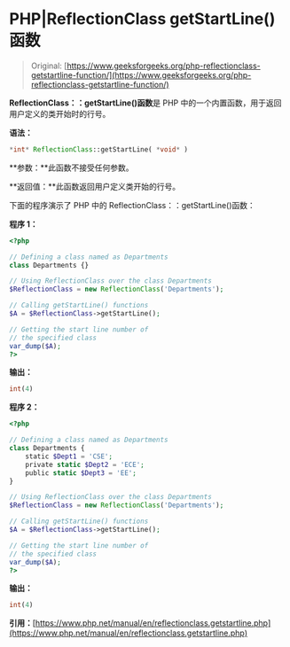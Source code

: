 # PHP|ReflectionClass getStartLine()函数

> Original: [https://www.geeksforgeeks.org/php-reflectionclass-getstartline-function/](https://www.geeksforgeeks.org/php-reflectionclass-getstartline-function/)

**ReflectionClass：：getStartLine()函数**是 PHP 中的一个内置函数，用于返回用户定义的类开始时的行号。

**语法：**

```php
*int* ReflectionClass::getStartLine( *void* )
```

**参数：**此函数不接受任何参数。

**返回值：**此函数返回用户定义类开始的行号。

下面的程序演示了 PHP 中的 ReflectionClass：：getStartLine()函数：

**程序 1：**

```php
<?php

// Defining a class named as Departments
class Departments {}

// Using ReflectionClass over the class Departments
$ReflectionClass = new ReflectionClass('Departments');

// Calling getStartLine() functions
$A = $ReflectionClass->getStartLine();

// Getting the start line number of 
// the specified class
var_dump($A);
?>
```

**输出：**

```php
int(4)

```

**程序 2：**

```php
<?php

// Defining a class named as Departments
class Departments {
    static $Dept1 = 'CSE';
    private static $Dept2 = 'ECE';
    public static $Dept3 = 'EE';
}

// Using ReflectionClass over the class Departments
$ReflectionClass = new ReflectionClass('Departments');

// Calling getStartLine() functions
$A = $ReflectionClass->getStartLine();

// Getting the start line number of 
// the specified class
var_dump($A);
?>
```

**输出：**

```php
int(4)

```

**引用：**[https://www.php.net/manual/en/reflectionclass.getstartline.php](https://www.php.net/manual/en/reflectionclass.getstartline.php)